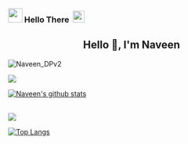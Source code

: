 <!--
**Naveen-nk1/Naveen-nk1** is a ✨ _special_ ✨ repository because its `README.md` (this file) appears on your GitHub profile.
Here are some ideas to get you started:
- 🔭 I’m currently working on ...
- 🌱 I’m currently learning ...
- 👯 I’m looking to collaborate on ...
- 🤔 I’m looking for help with ...
- 💬 Ask me about ...
- 📫 How to reach me: ...
- 😄 Pronouns: ...
- ⚡ Fun fact: ...
-->
### <img src="https://github.com/TheDudeThatCode/TheDudeThatCode/blob/master/Assets/Hi.gif" width="29px"> Hello There &nbsp;<img src="https://github.com/TheDudeThatCode/TheDudeThatCode/blob/master/Assets/headbang.gif" width="24px"><br>
<h2 align="center">Hello 👋, I'm Naveen</h2>

![Naveen_DPv2](https://user-images.githubusercontent.com/71399635/123496233-a1774300-d644-11eb-801c-4a4b73621ba3.jpg)

<img align="center" src="https://komarev.com/ghpvc/?username=Naveen-nk1&style=flat-square" />



[![Naveen's github stats](https://github-readme-stats.vercel.app/api?username=Naveen-nk1&count_private=true&theme=tokyonight&show_icons=true)](https://github.com/Naveen-nk1)

<br>

<img align="center" src="https://komarev.com/ghpvc/?username=Naveen-nk1&style=flat-square" />

<br>

[![Top Langs](https://github-readme-stats.vercel.app/api/top-langs/?username=Naveen-nk1&layout=compact&theme=dracula)](https://github.com/anuraghazra/github-readme-stats)

<br>
